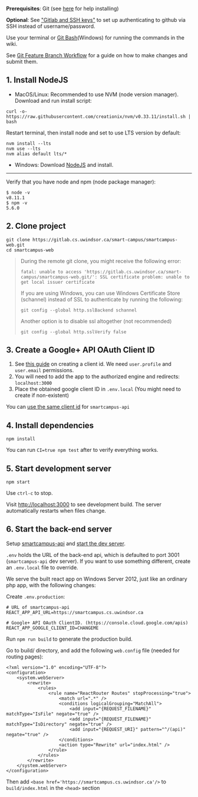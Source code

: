 **Prerequisites**: Git (see [here](https://www.atlassian.com/git/tutorials/install-git) for help installing)

**Optional**: See ["Gitlab and SSH keys"](https://docs.gitlab.com/ee/ssh/) to set up authenticating to github via SSH instead of username/password.

Use your terminal or [Git Bash](https://gitforwindows.org/)(Windows) for running the commands in the wiki.

See [Git Feature Branch Workflow](https://www.atlassian.com/git/tutorials/comparing-workflows/feature-branch-workflow) for a guide on how to make changes and submit them.

## 1. Install NodeJS
* MacOS/Linux: Recommended to use NVM (node version manager). Download and run install script:
```
curl -o- https://raw.githubusercontent.com/creationix/nvm/v0.33.11/install.sh | bash
```
Restart terminal, then install node and set to use LTS version by default:
```
nvm install --lts
nvm use --lts
nvm alias default lts/*
```

* Windows: Download [NodeJS](https://nodejs.org/en/download/) and install.

***

Verify that you have node and npm (node package manager):
```
$ node -v
v8.11.1
$ npm -v
5.6.0
```

## 2. Clone project
```
git clone https://gitlab.cs.uwindsor.ca/smart-campus/smartcampus-web.git
cd smartcampus-web
```

> During the remote git clone, you might receive the following error:
> ```
> fatal: unable to access 'https://gitlab.cs.uwindsor.ca/smart-campus/smartcampus-web.git/': SSL certificate problem: unable to get local issuer certificate
> ```
> If you are using Windows, you can use Windows Certificate Store (schannel) instead of SSL to authenticate by running the following:
> ```
> git config --global http.sslBackend schannel
> ```
> Another option is to disable ssl altogether (not recommended)
> ```
> git config --global http.sslVerify false
> ```

## 3. Create a Google+ API OAuth Client ID

1. See [this guide](https://chimpgroup.com/knowledgebase/google-plus-api-keys/) on creating a client id. We need `user.profile` and `user.email` permissions. 
1. You will need to add the app to the authorized engine and redirects: `localhost:3000`
1. Place the obtained google client ID in `.env.local` (You might need to create if non-existent)

You can [use the same client id](https://gitlab.cs.uwindsor.ca/smart-campus/smartcampus-api/wikis/Developer-Setup#4-create-a-google-api-oauth-client-id) for `smartcampus-api`

## 4. Install dependencies
```
npm install
```

You can run `CI=true npm test` after to verify everything works.

## 5. Start development server
```
npm start
```
Use `ctrl-c` to stop. 

Visit [http://localhost:3000](http://localhost:3000) to see development build. The server automatically restarts when files change.

## 6. Start the back-end server

Setup [smartcampus-api](https://gitlab.cs.uwindsor.ca/smart-campus/smartcampus-api) and [start the dev server](https://gitlab.cs.uwindsor.ca/smart-campus/smartcampus-api/wikis/Developer-Setup#6-start-development-server).

`.env` holds the URL of the back-end api, which is defaulted to port 3001 (`smartcampus-api` dev server). If you want to use something different, create an `.env.local` file to override.


We serve the built react app on Windows Server 2012, just like an ordinary php app, with the following changes:

Create `.env.production`:
```
# URL of smartcampus-api
REACT_APP_API_URL=https://smartcampus.cs.uwindsor.ca

# Google+ API OAuth ClientID. (https://console.cloud.google.com/apis)
REACT_APP_GOOGLE_CLIENT_ID=CHANGEME
```
Run `npm run build` to generate the production build.

Go to build/ directory, and add the following `web.config` file (needed for routing pages):

```
<?xml version="1.0" encoding="UTF-8"?>
<configuration>
	<system.webServer>
		<rewrite>
			<rules>
				<rule name="ReactRouter Routes" stopProcessing="true">
					<match url=".*" />
					<conditions logicalGrouping="MatchAll">
						<add input="{REQUEST_FILENAME}" matchType="IsFile" negate="true" />
						<add input="{REQUEST_FILENAME}" matchType="IsDirectory" negate="true" />
						<add input="{REQUEST_URI}" pattern="^/(api)" negate="true" />
					</conditions>
					<action type="Rewrite" url="index.html" />
				</rule>
			</rules>
		</rewrite>
	</system.webServer>
</configuration>
```

Then add `<base href='https://smartcampus.cs.uwindsor.ca'/>` to `build/index.html` in the `<head>` section

